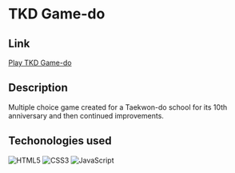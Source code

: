# TKD Game-do
## Link
[Play TKD Game-do](https://meneghiniornella.github.io/tkd-gamedo/)

## Description
Multiple choice game created for a Taekwon-do school for its 10th anniversary and then continued improvements.
<!-- 
    agregar mas preguntas, mejorar botones
 -->

## Techonologies used
![HTML5](https://img.shields.io/badge/html5-%23E34F26.svg?style=for-the-badge&logo=html5&logoColor=white)
![CSS3](https://img.shields.io/badge/css3-%231572B6.svg?style=for-the-badge&logo=css3&logoColor=white)
![JavaScript](https://img.shields.io/badge/javascript-%23157226.svg?style=for-the-badge&logo=javascript&logoColor=%white)
